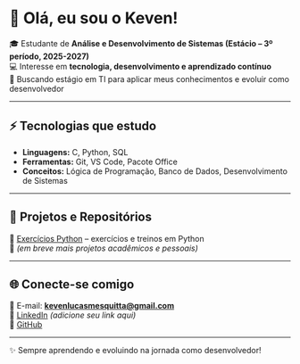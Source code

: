 # 👋 Olá, eu sou o Keven!

🎓 Estudante de **Análise e Desenvolvimento de Sistemas (Estácio – 3º período, 2025-2027)**  
💻 Interesse em **tecnologia, desenvolvimento e aprendizado contínuo**  
🚀 Buscando estágio em TI para aplicar meus conhecimentos e evoluir como desenvolvedor  

---

## ⚡ Tecnologias que estudo
- **Linguagens:** C, Python, SQL  
- **Ferramentas:** Git, VS Code, Pacote Office  
- **Conceitos:** Lógica de Programação, Banco de Dados, Desenvolvimento de Sistemas  

---

## 📌 Projetos e Repositórios
📂 [Exercícios Python](https://github.com/Kevenlsm/test) – exercícios e treinos em Python  
📂 *(em breve mais projetos acadêmicos e pessoais)*  

---

## 🌐 Conecte-se comigo
📧 E-mail: **kevenlucasmesquitta@gmail.com**  
🔗 [LinkedIn](https://www.linkedin.com/) *(adicione seu link aqui)*  
🔗 [GitHub](https://github.com/Kevenlsm)

---

✨ Sempre aprendendo e evoluindo na jornada como desenvolvedor!
